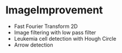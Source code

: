 # ImageImprovement

<ul>
  <li> Fast Fourier Transform 2D  
  <li> Image filtering with low pass filter 
  <li> Leukemia cell detection with Hough Circle 
  <li> Arrow detection
</ul>

